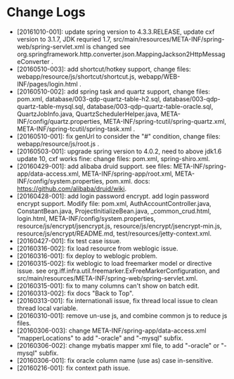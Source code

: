 Change Logs
======

* [20161010-001]: update spring version to 4.3.3.RELEASE, update cxf version to 3.1.7, JDK requried 1.7, src/main/resources/META-INF/spring-web/spring-servlet.xml is changed see org.springframework.http.converter.json.MappingJackson2HttpMessageConverter .
* [20160510-003]: add shortcut/hotkey support, change files: webapp/resource/js/shortcut/shortcut.js,  webapp/WEB-INF/pages/login.html .
* [20160510-002]: add spring task and quartz support, change files: pom.xml, database/003-qdp-quartz-table-h2.sql, database/003-qdp-quartz-table-mysql.sql, database/003-qdp-quartz-table-oracle.sql, QuartzJobInfo.java, QuartzSchedulerHelper.java, META-INF/config/quartz.properties, META-INF/spring-tcutil/spring-quartz.xml, META-INF/spring-tcutil/spring-task.xml .
* [20160510-001]: fix genUrl to consider the "#" condition, change files: webapp/resource/js/root.js .
* [20160503-001]: upgrade spring version to 4.0.2, need to above jdk1.6 update 10, cxf works fine: change files: pom.xml, spring-shiro.xml.
* [20160429-001]: add alibaba druid support. see files: META-INF/spring-app/data-access.xml, META-INF/spring-app/root.xml, META-INF/config/system.properties, pom.xml. docs: https://github.com/alibaba/druid/wiki.
* [20160428-001]: add login password encrypt. add login password encrypt support. Modify file: pom.xml,  AuthAccountController.java, ConstantBean.java, ProjectInitializeBean.java, _common_crud.html, login.html, META-INF/config/system.properties, resource/js/encrypt/jsencrypt.js, resource/js/encrypt/jsencrypt-min.js, resource/js/encrypt/README.md, test/resources/jetty-context.xml. 
* [20160427-001]: fix test case issue. 
* [20160316-002]: fix load resource from weblogic issue. 
* [20160316-001]: fix deploy to weblogic problem. 
* [20160315-002]: fix weblogic to load freemarker model or directive issue. see org.iff.infra.util.freemarker.ExFreeMarkerConfiguration, and src/main/resources/META-INF/spring-web/spring-servlet.xml.
* [20160315-001]: fix to many columns can't show on batch edit.
* [20160313-002]: fix docs "Back to Top".
* [20160313-001]: fix internationali issue, fix thread local issue to clean thread local variable.
* [20160310-001]: remove un-use js, and combine common js to reduce js files. 
* [20160306-003]: change META-INF/spring-app/data-access.xml "mapperLocations" to add "-oracle" and "-mysql" subfix.
* [20160306-002]: change mybatis mapper xml file, to add "-oracle" or "-mysql" subfix.
* [20160306-001]: fix oracle column name (use as) case in-sensitive.
* [20160216-001]: fix context path issue.